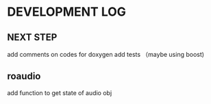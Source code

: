 # DEVELOPMENT LOG

## NEXT STEP

add comments on codes for doxygen
add tests （maybe using boost)

## roaudio

add function to get state of audio obj
